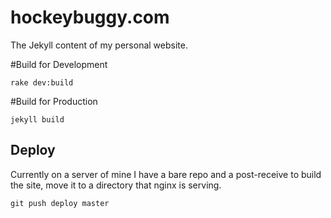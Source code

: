 hockeybuggy.com
===============

The Jekyll content of my personal website.

#Build for Development

    rake dev:build

#Build for Production

    jekyll build

## Deploy

Currently on a server of mine I have a bare repo and a post-receive to build
the site, move it to a directory that nginx is serving.

    git push deploy master
